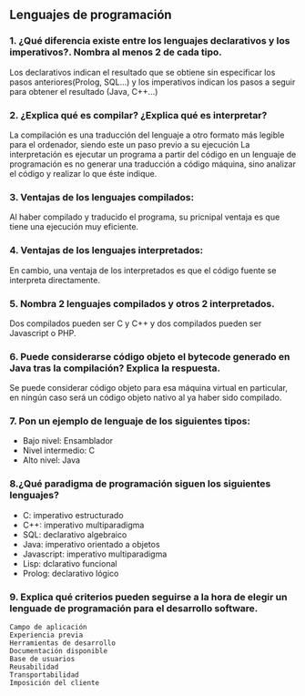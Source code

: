 ## Lenguajes de programación

### 1. ¿Qué diferencia existe entre los lenguajes declarativos y los imperativos?. Nombra al menos 2 de cada tipo.

Los declarativos indican el resultado que se obtiene sin especificar los pasos anteriores(Prolog, SQL...) y los imperativos indican los pasos a seguir para obtener el resultado (Java, C++...)

### 2. ¿Explica qué es compilar? ¿Explica qué es interpretar?

La compilación es una traducción del lenguaje a otro formato más legible para el ordenador, siendo este un paso previo a su ejecución
La interpretación es ejecutar un programa a partir del código en un lenguaje de programación es no generar una traducción a código máquina, sino analizar el código y realizar lo que éste indique.

### 3. Ventajas de los lenguajes compilados:

Al haber compilado y traducido el programa, su pricnipal ventaja es que tiene una ejecución muy eficiente.

### 4. Ventajas de los lenguajes interpretados:

En cambio, una ventaja de los interpretados es que el código fuente se interpreta directamente.

### 5. Nombra 2 lenguajes compilados y otros 2 interpretados.

Dos compilados pueden ser C y C++ y dos compilados pueden ser Javascript o PHP.

### 6. Puede considerarse código objeto el bytecode generado en Java tras la compilación? Explica la respuesta.

Se puede considerar código objeto para esa máquina virtual en particular, en ningún caso será un código objeto nativo al ya haber sido compilado.

### 7. Pon un ejemplo de lenguaje de los siguientes tipos:

- Bajo nivel: Ensamblador
- Nivel intermedio: C
- Alto nivel: Java

### 8.¿Qué paradigma de programación siguen los siguientes lenguajes?

- C: imperativo estructurado
- C++: imperativo multiparadigma
- SQL: declarativo algebraico
- Java: imperativo orientado a objetos
- Javascript: imperativo multiparadigma
- Lisp: dclarativo funcional
- Prolog: declarativo lógico

### 9. Explica qué criterios pueden seguirse a la hora de elegir un lenguade de programación para el desarrollo software.

    Campo de aplicación
    Experiencia previa
    Herramientas de desarrollo
    Documentación disponible
    Base de usuarios
    Reusabilidad
    Transportabilidad
    Imposición del cliente

